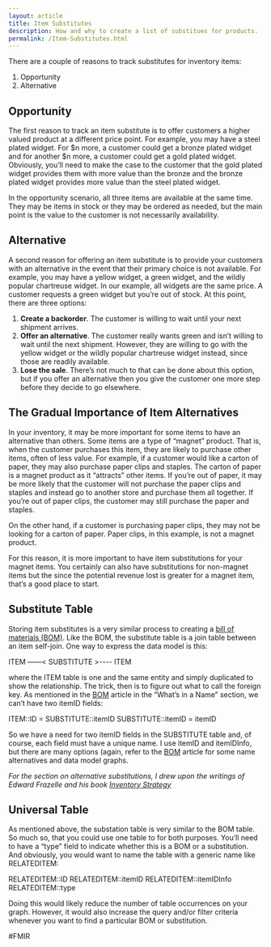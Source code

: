 ```yaml
---
layout: article
title: Item Substitutes
description: How and why to create a list of substitues for products.
permalink: /Item-Substitutes.html
---
```

There are a couple of reasons to track substitutes for inventory items:

1. Opportunity
2. Alternative

## Opportunity
The first reason to track an item substitute is to offer customers a higher valued product at a different price point.  For example, you may have a steel plated widget.  For $n more, a customer could get a bronze plated widget and for another $n more, a customer could get a gold plated widget.  Obviously, you’ll need to make the case to the customer that the gold plated widget provides them with more value than the bronze and the bronze plated widget provides more value than the steel plated widget.

In the opportunity scenario, all three items are available at the same time.  They may be items in stock or they may be ordered as needed, but the main point is the value to the customer is not necessarily availability.

## Alternative
A second reason for offering an item substitute is to provide your customers with an alternative in the event that their primary choice is not available.  For example, you may have a yellow widget, a green widget, and the wildly popular chartreuse widget.  In our example, all widgets are the same price.  A customer requests a green widget but you’re out of stock.  At this point, there are three options:
1. **Create a backorder**.  The customer is willing to wait until your next shipment arrives.
2. **Offer an alternative**.  The customer really wants green and isn’t willing to wait until the next shipment.  However, they are willing to go with the yellow widget or the wildly popular chartreuse widget instead, since those are readily available.
3. **Lose the sale**.  There’s not much to that can be done about this option, but if you offer an alternative then you give the customer one more step before they decide to go elsewhere.

## The Gradual Importance of Item Alternatives
In your inventory, it may be more important for some items to have an alternative than others.  Some items are a type of “magnet” product.  That is, when the customer purchases this item, they are likely to purchase other items, often of less value.  For example, if a customer would like a carton of paper, they may also purchase paper clips and staples.  The carton of paper is a magnet product as it “attracts” other items.  If you’re out of paper, it may be more likely that the customer will not purchase the paper clips and staples and instead go to another store and purchase them all together.  If you’re out of paper clips, the customer may still purchase the paper and staples.

On the other hand, if a customer is purchasing paper clips, they may not be looking for a carton of paper.  Paper clips, in this example, is not a magnet product.  

For this reason, it is more important to have item substitutions for your magnet items.  You certainly can also have substitutions for non-magnet items but the since the potential revenue lost is greater for a magnet item, that’s a good place to start.

## Substitute Table
Storing item substitutes is a very similar process to creating a [bill of materials (BOM)](http://filemakerinventoryresources.com/Bill-Of-Materials.html).  Like the BOM, the substitute table is a join table between an item self-join.  One way to express the data model is this:

ITEM ——< SUBSTITUTE >---- ITEM

where the ITEM table is one and the same entity and simply duplicated to show the relationship.  The trick, then is to figure out what to call the foreign key.  As mentioned in the [BOM](http://filemakerinventoryresources.com/Bill-Of-Materials.html) article in the “What’s in a Name” section, we can’t have two itemID fields:

ITEM::ID = SUBSTITUTE::itemID
SUBSTITUTE::itemID = itemID

So we have a need for two itemID fields in the SUBSTITUTE table and, of course, each field must have a unique name.  I use itemID and itemIDInfo, but there are many options (again, refer to the [BOM](http://filemakerinventoryresources.com/Bill-Of-Materials.html) article for some name alternatives and data model graphs.

*For the section on alternative substitutions, I drew upon the writings of Edward Frazelle and his book [Inventory Strategy](https://www.amazon.com/Inventory-Strategy-Maximizing-Operations-Performance/dp/0071847170/ref=sr_1_1?s=books&ie=UTF8&qid=1497279817&sr=1-1&keywords=inventory+strategy)*

## Universal Table
As mentioned above, the substation table is very similar to the BOM table.  So much so, that you could use one table to for both purposes.  You’ll need to have a “type” field to indicate whether this is a BOM or a substitution.  And obviously, you would want to name the table with a generic name like RELATEDITEM:

RELATEDITEM::ID
RELATEDITEM::itemID
RELATEDITEM::itemIDInfo
RELATEDITEM::type

Doing this would likely reduce the number of table occurrences on your graph.  However, it would also increase the query and/or filter criteria whenever you want to find a particular BOM or substitution.

#FMIR
